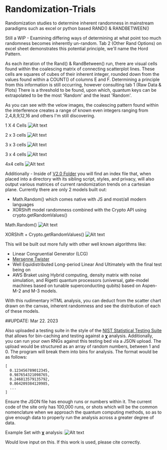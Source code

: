 # Randomization-Trials
Randomization studies to determine inherent randomness in mainstream paradigms such as excel or python based RAND() &amp; RANDBETWEEN() 


Still a WIP - Examining differing ways of determining at what point too much randomness becomes inherently un-random. Tab 2 (Other Rand Options) on excel sheet demonstrates this potential principle, we'll name the Hord Pattern.

As each iteration of the Rand() & RandBetween() run, there are visual cells found within the coalescing matrix of connecting scatterplot lines. These cells are squares of cubes of their inherent integer, rounded down from the values found within a COUNT() of columns E and F. Determining a principle from this information is still occurring, however consulting tab 1 (Raw Data & Plots) There is a threshold to be found, upon which, quantum keys can be extrapolated to be the most 'Random' and the least 'Random'.

As you can see with the velow images, the coalescing pattern found within the interference creates a range of known even integers ranging from 2,4,8,9,12,16 and others I'm still discovering.

1 X 4 Cells 
![Alt text](assets/1x4.png?raw=true "1 x 4 Cells")

2 x 3 cells
![Alt text](assets/2x3.png?raw=true "2 x 3 Cells")

3 x 3 cells
![Alt text](assets/3sq.png?raw=true "3 x 3 Cells")

3 x 4 cells
![Alt text](assets/3x4.png?raw=true "3 x 4 Cells")

4x4 cells
![Alt text](assets/4sq.png?raw=true "4 x 4 Cells")

Additionally - Inside of [V2.0 Folder](https://github.com/hord-brayden/Randomization-Trials/tree/main/v2.0) you will find an index file that, when placed into a directory with its sibling script, styles, and privacy, will also output various matrices of current randomization trends on a cartesian plane. Currently there are only 2 models built out:

* Math.Random() which comes native with JS and most/all modern languages
* XORShift model randomness combined with the Crypto API using crypto.getRandomValues()

Math.Random()
![Alt text](assets/mathrandom.png?raw=true "Title")

XORShift + Crypto.getRandomValues()
![Alt text](assets/xorshiftcrypto.png?raw=true "Title")

This will be built out more fully with other well known algorithms like:

* Linear Congruential Generator (LCG)
* [Mersenne Twister](https://github.com/boo1ean/mersenne-twister)
* Well Equidistributed Long-period Linear
And Ultimately with the final test being on
* AWS Braket using Hybrid computing, density matrix with noise simulation, and Rigetti quantum processors (universal, gate-model machines based on tunable superconducting qubits) based on Aspen-M-2 and M-3 models.

With this rudimentary HTML analysis, you can deduct from the scatter chart drawn on the canvas, inherent randomness and see the distribution of each of these models.

##UPDATE: Mar 22. 2023

Also uploaded a testing suite in the style of the [NIST Statistical Testing Suite](https://csrc.nist.gov/projects/random-bit-generation/documentation-and-software) that allows for bin-caching and testing against a __**&chi;**__ analysis. Additionally, you can run your own RNGs against this testing bed via a JSON upload. The upload would be structured as an array of random numbers, between 1 and 0. The program will break them into bins for analysis. The format would be as follows:

```
[
  0.123456789012345,
  0.987654321098765,
  0.246813579135792,
  0.864209384120985,
  ...
]
```

Ensure the JSON file has enough runs or numbers within it. The current code of the site only has 100,000 runs, or shots which will be the common nomenclature when we approach the quantum computing methods, so as to give enough data to properly run the analysis across a greater degree of data.

Example Set with __**&chi;**__ analysis:
![Alt text](assets/nist-style-suite.png?raw=true "NIST Style Test Bed")

Would love input on this. If this work is used, please cite correctly. 
